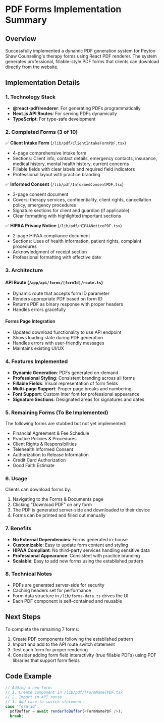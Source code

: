 # PDF Forms Implementation Summary

## Overview
Successfully implemented a dynamic PDF generation system for Peyton Shaw Counseling's therapy forms using React PDF renderer. The system generates professional, fillable-style PDF forms that clients can download directly from the website.

## Implementation Details

### 1. Technology Stack
- **@react-pdf/renderer**: For generating PDFs programmatically
- **Next.js API Routes**: For serving PDFs dynamically
- **TypeScript**: For type-safe development

### 2. Completed Forms (3 of 10)
✅ **Client Intake Form** (`/lib/pdf/ClientIntakeFormPDF.tsx`)
- 4-page comprehensive intake form
- Sections: Client info, contact details, emergency contacts, insurance, medical history, mental health history, current concerns
- Fillable fields with clear labels and required field indicators
- Professional layout with practice branding

✅ **Informed Consent** (`/lib/pdf/InformedConsentPDF.tsx`)
- 3-page consent document
- Covers: therapy services, confidentiality, client rights, cancellation policy, emergency procedures
- Signature sections for client and guardian (if applicable)
- Clear formatting with highlighted important sections

✅ **HIPAA Privacy Notice** (`/lib/pdf/HIPAANoticePDF.tsx`)
- 2-page HIPAA compliance document
- Sections: Uses of health information, patient rights, complaint procedures
- Acknowledgment of receipt section
- Professional formatting with effective date

### 3. Architecture

#### API Route (`/app/api/forms/[formId]/route.ts`)
- Dynamic route that accepts form ID parameter
- Renders appropriate PDF based on form ID
- Returns PDF as binary response with proper headers
- Handles errors gracefully

#### Forms Page Integration
- Updated download functionality to use API endpoint
- Shows loading state during PDF generation
- Handles errors with user-friendly messages
- Maintains existing UI/UX

### 4. Features Implemented
- **Dynamic Generation**: PDFs generated on-demand
- **Professional Styling**: Consistent branding across all forms
- **Fillable Fields**: Visual representation of form fields
- **Multi-page Support**: Proper page breaks and numbering
- **Font Support**: Custom Inter font for professional appearance
- **Signature Sections**: Designated areas for signatures and dates

### 5. Remaining Forms (To Be Implemented)
The following forms are stubbed but not yet implemented:
- Financial Agreement & Fee Schedule
- Practice Policies & Procedures
- Client Rights & Responsibilities
- Telehealth Informed Consent
- Authorization to Release Information
- Credit Card Authorization
- Good Faith Estimate

### 6. Usage
Clients can download forms by:
1. Navigating to the Forms & Documents page
2. Clicking "Download PDF" on any form
3. The PDF is generated server-side and downloaded to their device
4. Forms can be printed and filled out manually

### 7. Benefits
- **No External Dependencies**: Forms generated in-house
- **Customizable**: Easy to update form content and styling
- **HIPAA Compliant**: No third-party services handling sensitive data
- **Professional Appearance**: Consistent with practice branding
- **Scalable**: Easy to add new forms using the established pattern

### 8. Technical Notes
- PDFs are generated server-side for security
- Caching headers set for performance
- Form data structure in `/lib/forms-data.ts` drives the UI
- Each PDF component is self-contained and reusable

## Next Steps
To complete the remaining 7 forms:
1. Create PDF components following the established pattern
2. Import and add to the API route switch statement
3. Test each form for proper rendering
4. Consider adding form field interactivity (true fillable PDFs) using PDF libraries that support form fields

## Code Example
```typescript
// Adding a new form:
// 1. Create component in /lib/pdf/[FormName]PDF.tsx
// 2. Import in API route
// 3. Add case to switch statement:
case 'form-id':
  pdfBuffer = await renderToBuffer(<FormNamePDF />);
  break;
```